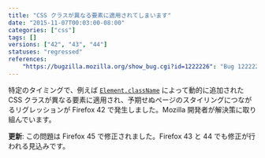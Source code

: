 ```yaml
---
title: "CSS クラスが異なる要素に適用されてしまいます"
date: "2015-11-07T00:03:00-08:00"
categories: ["css"]
tags: []
versions: ["42", "43", "44"]
statuses: "regressed"
references:
    "https://bugzilla.mozilla.org/show_bug.cgi?id=1222226": "Bug 1222226 - CSS class applied to wrong elements"
---
```

特定のタイミングで、例えば [`Element.className`](https://developer.mozilla.org/ja/docs/Web/API/Element/className) によって動的に追加された CSS クラスが異なる要素に適用され、予期せぬページのスタイリングにつながるリグレッションが Firefox 42 で発生しました。Mozilla 開発者が解決策に取り組んでいます。

**更新**: この問題は Firefox 45 で修正されました。Firefox 43 と 44 でも修正が行われる見込みです。
